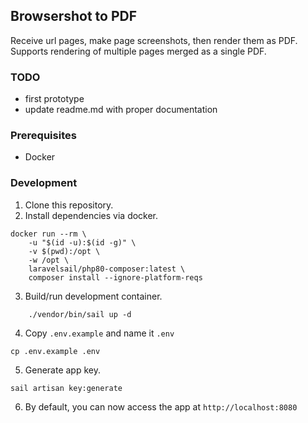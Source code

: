 ## Browsershot to PDF

Receive url pages, make page screenshots, then render them as PDF. Supports rendering of multiple pages merged as a single PDF.

### TODO
- first prototype
- update readme.md with proper documentation

### Prerequisites
- Docker

### Development
1. Clone this repository.
2. Install dependencies via docker.
```shell
docker run --rm \
    -u "$(id -u):$(id -g)" \
    -v $(pwd):/opt \
    -w /opt \
    laravelsail/php80-composer:latest \
    composer install --ignore-platform-reqs
```
3. Build/run development container.
```shell
    ./vendor/bin/sail up -d
```
4. Copy `.env.example` and name it `.env`
```shell
cp .env.example .env
```
5. Generate app key.
```shell
sail artisan key:generate
```
6. By default, you can now access the app at `http://localhost:8080`
